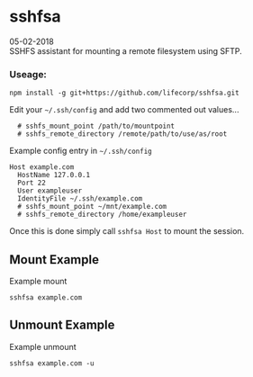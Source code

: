 # sshfsa  
05-02-2018  
SSHFS assistant for mounting a remote filesystem using SFTP.

### Useage:
```shell
npm install -g git+https://github.com/lifecorp/sshfsa.git
```
Edit your `~/.ssh/config` and add two commented out values...

```shell
  # sshfs_mount_point /path/to/mountpoint
  # sshfs_remote_directory /remote/path/to/use/as/root
```

Example config entry in `~/.ssh/config`

```shell
Host example.com
  HostName 127.0.0.1
  Port 22
  User exampleuser
  IdentityFile ~/.ssh/example.com
  # sshfs_mount_point ~/mnt/example.com
  # sshfs_remote_directory /home/exampleuser
```

Once this is done simply call `sshfsa Host` to mount the session.

## Mount Example

Example mount

```shell
sshfsa example.com
```

## Unmount Example

Example unmount

```shell
sshfsa example.com -u
```
